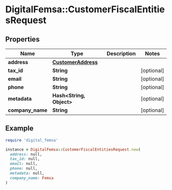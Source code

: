 # DigitalFemsa::CustomerFiscalEntitiesRequest

## Properties

| Name | Type | Description | Notes |
| ---- | ---- | ----------- | ----- |
| **address** | [**CustomerAddress**](CustomerAddress.md) |  |  |
| **tax_id** | **String** |  | [optional] |
| **email** | **String** |  | [optional] |
| **phone** | **String** |  | [optional] |
| **metadata** | **Hash&lt;String, Object&gt;** |  | [optional] |
| **company_name** | **String** |  | [optional] |

## Example

```ruby
require 'digital_femsa'

instance = DigitalFemsa::CustomerFiscalEntitiesRequest.new(
  address: null,
  tax_id: null,
  email: null,
  phone: null,
  metadata: null,
  company_name: Femsa
)
```

